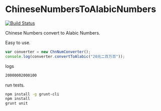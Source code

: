 ChineseNumbersToAlabicNumbers
=============================
[![Build Status](https://travis-ci.org/panghea/ChineseNumbersToAlabicNumbers.svg?branch=master)](https://travis-ci.org/panghea/ChineseNumbersToAlabicNumbers)

 Chinese Numbers convert to Alabic Numbers.

 Easy to use.

 ```javascript
var converter = new ChnNumConverter();    
console.log(converter.convertToAlabic("20兆二百万百"));
 ```
logs
 ```bash
 20000002000100
 ```

run tests.
```bash
npm install -g grunt-cli
npm install
grunt unit
```

